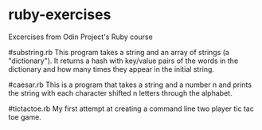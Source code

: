 # ruby-exercises
Excercises from Odin Project's Ruby course

#substring.rb
  This program takes a string and an array of strings (a "dictionary"). It returns a hash with key/value pairs of the words in the dictionary and how many times they appear in the initial string. 

#caesar.rb
  This is a program that takes a string and a number n and prints the string with each character shifted n letters through the alphabet.
  
#tictactoe.rb
  My first attempt at creating a command line two player tic tac toe game. 

